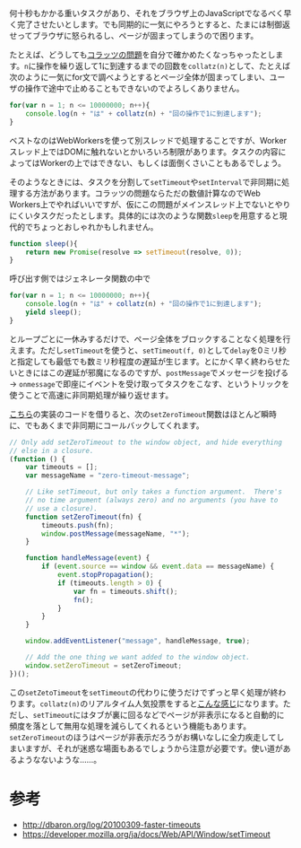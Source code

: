 <!-- {
  "id": "0b89c36556cadbd751e2",
  "created_at": "2015-11-01T22:55:34+09:00",
  "tags": [
    {
      "name": "JavaScript",
      "versions": []
    }
  ],
  "title": "なるべく早くtimeoutする"
} -->
何十秒もかかる重いタスクがあり、それをブラウザ上のJavaScriptでなるべく早く完了させたいとします。でも同期的に一気にやろうとすると、たまには制御返せってブラウザに怒られるし、ページが固まってしまうので困ります。

たとえば、どうしても[コラッツの問題](https://ja.wikipedia.org/wiki/%E3%82%B3%E3%83%A9%E3%83%83%E3%83%84%E3%81%AE%E5%95%8F%E9%A1%8C)を自分で確かめたくなっちゃったとします。`n`に操作を繰り返して1に到達するまでの回数を`collatz(n)`として、たとえば次のように一気にfor文で調べようとするとページ全体が固まってしまい、ユーザの操作で途中で止めることもできないのでよろしくありません。

```js
for(var n = 1; n <= 10000000; n++){
    console.log(n + "は" + collatz(n) + "回の操作で1に到達します");
}
```

ベストなのはWebWorkersを使って別スレッドで処理することですが、Workerスレッド上ではDOMに触れないとかいろいろ制限があります。タスクの内容によってはWorkerの上ではできない、もしくは面倒くさいこともあるでしょう。

そのようなときには、タスクを分割して`setTimeout`や`setInterval`で非同期に処理する方法があります。コラッツの問題ならただの数値計算なのでWeb Workers上でやればいいですが、仮にこの問題がメインスレッド上でないとやりにくいタスクだったとします。具体的には次のような関数`sleep`を用意すると現代的でちょっとおしゃれかもしれません。

```js
function sleep(){
    return new Promise(resolve => setTimeout(resolve, 0));
}
```

呼び出す側ではジェネレータ関数の中で

```js
for(var n = 1; n <= 10000000; n++){
    console.log(n + "は" + collatz(n) + "回の操作で1に到達します");
    yield sleep();
}
```

とループごとに一休みするだけで、ページ全体をブロックすることなく処理を行えます。ただし`setTimeout`を使うと、`setTimeout(f, 0)`として`delay`を0ミリ秒と指定しても最低でも数ミリ秒程度の遅延が生じます。とにかく早く終わらせたいときにはこの遅延が邪魔になるのですが、`postMessage`でメッセージを投げる → `onmessage`で即座にイベントを受け取ってタスクをこなす、というトリックを使うことで高速に非同期処理が繰り返せます。

[こちら](http://dbaron.org/log/20100309-faster-timeouts)の実装のコードを借りると、次の`setZeroTimeout`関数はほとんど瞬時に、でもあくまで非同期にコールバックしてくれます。

```js
// Only add setZeroTimeout to the window object, and hide everything
// else in a closure.
(function () {
    var timeouts = [];
    var messageName = "zero-timeout-message";

    // Like setTimeout, but only takes a function argument.  There's
    // no time argument (always zero) and no arguments (you have to
    // use a closure).
    function setZeroTimeout(fn) {
        timeouts.push(fn);
        window.postMessage(messageName, "*");
    }

    function handleMessage(event) {
        if (event.source == window && event.data == messageName) {
            event.stopPropagation();
            if (timeouts.length > 0) {
                var fn = timeouts.shift();
                fn();
            }
        }
    }

    window.addEventListener("message", handleMessage, true);

    // Add the one thing we want added to the window object.
    window.setZeroTimeout = setZeroTimeout;
})();
```
この`setZetoTimeout`を`setTimeout`の代わりに使うだけでずっと早く処理が終わります。`collatz(n)`のリアルタイム人気投票をすると[こんな感じ](https://jsfiddle.net/3ftgfusg/1/)になります。ただし、`setTimeout`にはタブが裏に回るなどでページが非表示になると自動的に頻度を落として無用な処理を減らしてくれるという機能もあります。`setZeroTimeout`のほうはページが非表示だろうがお構いなしに全力疾走してしまいますが、それが迷惑な場面もあるでしょうから注意が必要です。使い道があるようなないような……。

# 参考

* http://dbaron.org/log/20100309-faster-timeouts
* https://developer.mozilla.org/ja/docs/Web/API/Window/setTimeout
